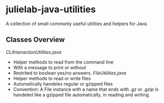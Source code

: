 # julielab-java-utilities
A collection of small commonly useful utilities and helpers for Java.

## Classes Overview

*CLIInteractionUtilities.java*
* Helper methods to read from the command line
* With a message to print or without
* Restrited to boolean yes/no answers.
*FileUtilities.java*
* Helper methods to read or write files
* Automatically handeles regular or gzipped files
* Convention: A File instance with a name that ends with *.gz* or *.gzip* Is handeled like a gzipped file automatically, in reading and writing.
